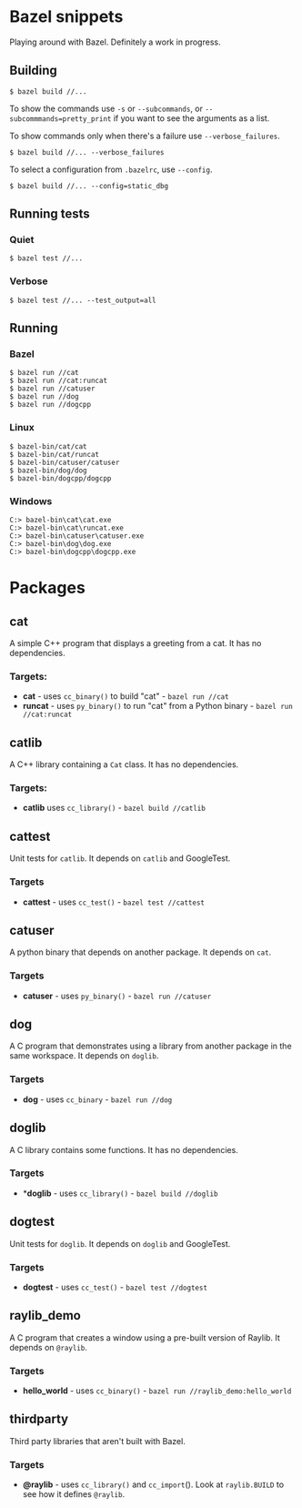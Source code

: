 # Bazel snippets
Playing around with Bazel. Definitely a work in progress.

## Building

```
$ bazel build //...
```

To show the commands use `-s` or `--subcommands`, or `--subcommmands=pretty_print` if you want to see the arguments as a list.


To show commands only when there's a failure use `--verbose_failures`.
```
$ bazel build //... --verbose_failures
```

To select a configuration from `.bazelrc`, use `--config`.
```
$ bazel build //... --config=static_dbg
```

## Running tests

### Quiet
```
$ bazel test //...
```

### Verbose
```
$ bazel test //... --test_output=all
```

## Running
### Bazel
```
$ bazel run //cat
$ bazel run //cat:runcat
$ bazel run //catuser
$ bazel run //dog
$ bazel run //dogcpp
```

### Linux
```
$ bazel-bin/cat/cat
$ bazel-bin/cat/runcat
$ bazel-bin/catuser/catuser
$ bazel-bin/dog/dog
$ bazel-bin/dogcpp/dogcpp
```

### Windows
```
C:> bazel-bin\cat\cat.exe
C:> bazel-bin\cat\runcat.exe
C:> bazel-bin\catuser\catuser.exe
C:> bazel-bin\dog\dog.exe
C:> bazel-bin\dogcpp\dogcpp.exe
```

# Packages

## cat
A simple C++ program that displays a greeting from a cat. It has no dependencies.

### Targets:
- **cat** - uses `cc_binary()` to build "cat" - `bazel run //cat`
- **runcat** - uses `py_binary()` to run "cat" from a Python binary - `bazel run //cat:runcat`

## catlib
A C++ library containing a `Cat` class. It has no dependencies.

### Targets:
- **catlib** uses `cc_library()` - `bazel build //catlib`


## cattest
Unit tests for `catlib`. It depends on `catlib` and GoogleTest.

### Targets
- **cattest** - uses `cc_test()` - `bazel test //cattest`

## catuser
A python binary that depends on another package. It depends on `cat`.

### Targets
- **catuser** - uses `py_binary()` - `bazel run //catuser`

## dog
A C program that demonstrates using a library from another package in the same workspace. It depends on `doglib`.

### Targets
- **dog** - uses `cc_binary` - `bazel run //dog`

## doglib
A C library contains some functions. It has no dependencies.

### Targets
- ***doglib** - uses `cc_library()` - `bazel build //doglib`

## dogtest
Unit tests for `doglib`. It depends on `doglib` and GoogleTest.

### Targets
- **dogtest** - uses `cc_test()` - `bazel test //dogtest`

## raylib_demo
A C program that creates a window using a pre-built version of Raylib. It depends on `@raylib`.

### Targets
- **hello_world** - uses `cc_binary()` - `bazel run //raylib_demo:hello_world`

## thirdparty
Third party libraries that aren't built with Bazel.

### Targets
- **@raylib** - uses `cc_library()` and `cc_import`(). Look at `raylib.BUILD` to see how it defines `@raylib`.

